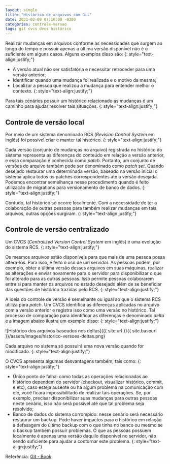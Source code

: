 ```yaml
---
layout: single
title: "Histórico de arquivos com Git"
date: 2021-02-09 07:10:00 -0300
categories: controle-versao
tags: git cvcs dvcs histórico
---
```


Realizar mudanças em arquivos conforme as necessidades que surgem ao longo do tempo e possuir apenas a última versão disponível não é o suficiente em alguns casos. Alguns exemplos disso são:
{: style="text-align:justify;"}

- A versão atual não ser satisfatória e necessitar retroceder para uma versão anterior;
- Identificar quando uma mudança foi realizada e o motivo da mesma;
- Localizar a pessoa que realizou a mudança para entender melhor o contexto.
{: style="text-align:justify;"}

Para tais cenários possuir um histórico relacionado as mudanças é um caminho para ajudar resolver tais situações.
{: style="text-align:justify;"}

## Controle de versão local

Por meio de um sistema denominado RCS (_Revision Control System_ em inglês) foi possível criar e manter tal histórico.
{: style="text-align:justify;"}

Cada versão (conjunto de mudanças no arquivo) registrada no histórico do sistema representa as diferenças do conteúdo em relação a versão anterior, e essa comparação é conhecida como _patch_. Portanto, um conjunto de versões do arquivo também pode ser denominado como _patch set_.
Quando desejado restaurar uma determinada versão, baseado na versão inicial o sistema aplica todos os patches correspondentes até a versão desejada.
Podemos encontrar semelhança nesse procedimento quando é feito utilização de migrations para versionamento de banco de dados.
{: style="text-align:justify;"}

Contudo, tal histórico só ocorre localmente. Com a necessidade de ter a colaboração de outras pessoas para também realizar mudanças em tais arquivos, outras opções surgiram.
{: style="text-align:justify;"}

## Controle de versão centralizado

Um CVCS (_Centralized Version Control System_ em inglês) é uma evolução do sistema RCS.
{: style="text-align:justify;"}

Os mesmos arquivos estão disponíveis para que mais de uma pessoa possa alterá-los. Para isso, é feito o uso de um servidor. As pessoas podem, por exemplo, obter a última versão desses arquivos em suas máquinas, realizar as alterações e enviar novamente para o servidor para disponibilizar o que foi alterado para as outras pessoas. Isso permite pessoas colaborarem entre si para manter os arquivos no estado desejado além de se beneficiar das questões de histórico trazidas pelo RCS.
{: style="text-align:justify;"}

A ideia do controle de versão é semelhante ou igual ao que o sistema RCS utiliza para _patch_. Um CVCS identifica as diferenças aplicadas no arquivo com a versão anterior e registra isso como uma versão no histórico. Tal processo de comparação para identificar as diferenças é denominado _delta_ e a imagem abaixo ilustra um exemplo disso:
{: style="text-align:justify;"}

![Histórico dos arquivos baseados nos deltas]({{ site.url }}{{ site.baseurl }}/assets/images/historico-versoes-deltas.png)

Cada arquivo no sistema só possuirá uma nova versão quando for modificado.
{: style="text-align:justify;"}

O CVCS apresenta algumas desvantagens também, tais como:
{: style="text-align:justify;"}

- Único ponto de falha: como todas as operações relacionadas ao histórico dependem do servidor (checkout, visualizar histórico, commit, e etc), caso esteja ausente ou há algum problema na comunicação com ele, você ficará impossibilitado de realizar tais operações. Se, por exemplo, precisar disponibilizar suas mudanças para outras pessoas neste cenário, isso não será possível até que tal problema seja resolvido;
- Banco de dados do sistema corrompido: nesse cenário será necessário restaurar um backup. Pode haver impactos para o histórico em relação a defasagem do último backup com o que tinha no banco ou mesmo se o backup também possuir problemas. O que as pessoas possuem localmente é apenas uma versão daquilo disponível no servidor, não sendo suficiente para ajudar a contornar este problema.
{: style="text-align:justify;"}

Referência: [Git - Book](https://git-scm.com/book/en/v2)
